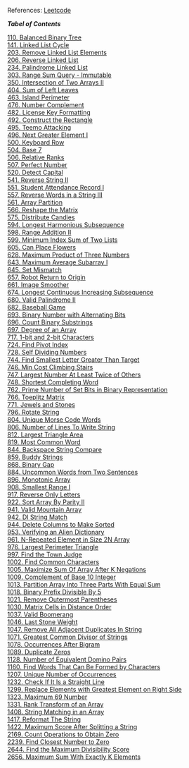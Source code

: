 References: [Leetcode](https://leetcode.com/)

***_Tabel of Contents_***

[110. Balanced Binary Tree](./leetcode_/110.%20Balanced%20Binary%20Tree.ipynb)<br>
[141. Linked List Cycle](./leetcode_/141.%20Linked%20List%20Cycle.ipynb)<br>
[203. Remove Linked List Elements](./leetcode_/203.%20Remove%20Linked%20List%20Elements.ipynb)<br>
[206. Reverse Linked List](./leetcode_/206.%20Reverse%20Linked%20List.ipynb)<br>
[234. Palindrome Linked List](./leetcode_/234.%20Palindrome%20Linked%20List.ipynb)<br>
[303. Range Sum Query - Immutable](./leetcode_/303.%20Range%20Sum%20Query%20-%20Immutable.ipynb)<br>
[350. Intersection of Two Arrays II](./leetcode_/350.%20Intersection%20of%20Two%20Arrays%20II.ipynb)<br>
[404. Sum of Left Leaves](./leetcode_/404.%20Sum%20of%20Left%20Leaves.ipynb)<br>
[463. Island Perimeter](./leetcode_/463.%20Island%20Perimeter.ipynb)<br>
[476. Number Complement](./leetcode_/476.%20Number%20Complement.ipynb)<br>
[482. License Key Formatting](./leetcode_/482.%20License%20Key%20Formatting.ipynb)<br>
[492. Construct the Rectangle](./leetcode_/492.%20Construct%20the%20Rectangle.ipynb)<br>
[495. Teemo Attacking](./leetcode_/495.%20Teemo%20Attacking.ipynb)<br>
[496. Next Greater Element I](./leetcode_/496.%20Next%20Greater%20Element%20I.ipynb)<br>
[500. Keyboard Row](./leetcode_/500.%20Keyboard%20Row.ipynb)<br>
[504. Base 7](./leetcode_/504.%20Base%207.ipynb)<br>
[506. Relative Ranks](./leetcode_/506.%20Relative%20Ranks.ipynb)<br>
[507. Perfect Number](./leetcode_/507.%20Perfect%20Number.ipynb)<br>
[520. Detect Capital](./leetcode_/520.%20Detect%20Capital.ipynb)<br>
[541. Reverse String II](./leetcode_/541.%20Reverse%20String%20II.ipynb)<br>
[551. Student Attendance Record I](./leetcode_/551.%20Student%20Attendance%20Record%20I.ipynb)<br>
[557. Reverse Words in a String III](./leetcode_/557.%20Reverse%20Words%20in%20a%20String%20III.ipynb)<br>
[561. Array Partition](./leetcode_/561.%20Array%20Partition.ipynb)<br>
[566. Reshape the Matrix](./leetcode_/566.%20Reshape%20the%20Matrix.ipynb)<br>
[575. Distribute Candies](./leetcode_/575.%20Distribute%20Candies.ipynb)<br>
[594. Longest Harmonious Subsequence](./leetcode_/594.%20Longest%20Harmonious%20Subsequence.ipynb)<br>
[598. Range Addition II](./leetcode_/598.%20Range%20Addition%20II.ipynb)<br>
[599. Minimum Index Sum of Two Lists](./leetcode_/599.%20Minimum%20Index%20Sum%20of%20Two%20Lists.ipynb)<br>
[605. Can Place Flowers](./leetcode_/605.%20Can%20Place%20Flowers.ipynb)<br>
[628. Maximum Product of Three Numbers](./leetcode_/628.%20Maximum%20Product%20of%20Three%20Numbers.ipynb)<br>
[643. Maximum Average Subarray I](./leetcode_/643.%20Maximum%20Average%20Subarray%20I.ipynb)<br>
[645. Set Mismatch](./leetcode_/645.%20Set%20Mismatch.ipynb)<br>
[657. Robot Return to Origin](./leetcode_/657.%20Robot%20Return%20to%20Origin.ipynb)<br>
[661. Image Smoother](./leetcode_/661.%20Image%20Smoother.ipynb)<br>
[674. Longest Continuous Increasing Subsequence](./leetcode_/674.%20Longest%20Continuous%20Increasing%20Subsequence.ipynb)<br>
[680. Valid Palindrome II](./leetcode_/680.%20Valid%20Palindrome%20II.ipynb)<br>
[682. Baseball Game](./leetcode_/682.%20Baseball%20Game.ipynb)<br>
[693. Binary Number with Alternating Bits](./leetcode_/693.%20Binary%20Number%20with%20Alternating%20Bits.ipynb)<br>
[696. Count Binary Substrings](./leetcode_/696.%20Count%20Binary%20Substrings.ipynb)<br>
[697. Degree of an Array](./leetcode_/697.%20Degree%20of%20an%20Array.ipynb)<br>
[717. 1-bit and 2-bit Characters](./leetcode_/717.%201-bit%20and%202-bit%20Characters.ipynb)<br>
[724. Find Pivot Index](./leetcode_/724.%20Find%20Pivot%20Index.ipynb)<br>
[728. Self Dividing Numbers](./leetcode_/728.%20Self%20Dividing%20Numbers.ipynb)<br>
[744. Find Smallest Letter Greater Than Target](./leetcode_/744.%20Find%20Smallest%20Letter%20Greater%20Than%20Target.ipynb)<br>
[746. Min Cost Climbing Stairs](./leetcode_/746.%20Min%20Cost%20Climbing%20Stairs.ipynb)<br>
[747. Largest Number At Least Twice of Others](./leetcode_/747.%20Largest%20Number%20At%20Least%20Twice%20of%20Others.ipynb)<br>
[748. Shortest Completing Word](./leetcode_/748.%20Shortest%20Completing%20Word.ipynb)<br>
[762. Prime Number of Set Bits in Binary Representation](./leetcode_/762.%20Prime%20Number%20of%20Set%20Bits%20in%20Binary%20Representation.ipynb)<br>
[766. Toeplitz Matrix](./leetcode_/766.%20Toeplitz%20Matrix.ipynb)<br>
[771. Jewels and Stones](./leetcode_/771.%20Jewels%20and%20Stones.ipynb)<br>
[796. Rotate String](./leetcode_/796.%20Rotate%20String.ipynb)<br>
[804. Unique Morse Code Words](./leetcode_/804.%20Unique%20Morse%20Code%20Words.ipynb)<br>
[806. Number of Lines To Write String](./leetcode_/806.%20Number%20of%20Lines%20To%20Write%20String.ipynb)<br>
[812. Largest Triangle Area](./leetcode_/812.%20Largest%20Triangle%20Area.ipynb)<br>
[819. Most Common Word](./leetcode_/819.%20Most%20Common%20Word.ipynb)<br>
[844. Backspace String Compare](./leetcode_/844.%20Backspace%20String%20Compare.ipynb)<br>
[859. Buddy Strings](./leetcode_/859.%20Buddy%20Strings.ipynb)<br>
[868. Binary Gap](./leetcode_/868.%20Binary%20Gap.ipynb)<br>
[884. Uncommon Words from Two Sentences](./leetcode_/884.%20Uncommon%20Words%20from%20Two%20Sentences.ipynb)<br>
[896. Monotonic Array](./leetcode_/896.%20Monotonic%20Array.ipynb)<br>
[908. Smallest Range I](./leetcode_/908.%20Smallest%20Range%20I.ipynb)<br>
[917. Reverse Only Letters](./leetcode_/917.%20Reverse%20Only%20Letters.ipynb)<br>
[922. Sort Array By Parity II](./leetcode_/922.%20Sort%20Array%20By%20Parity%20II.ipynb)<br>
[941. Valid Mountain Array](./leetcode_/941.%20Valid%20Mountain%20Array.ipynb)<br>
[942. DI String Match](./leetcode_/942.%20DI%20String%20Match.ipynb)<br>
[944. Delete Columns to Make Sorted](./leetcode_/944.%20Delete%20Columns%20to%20Make%20Sorted.ipynb)<br>
[953. Verifying an Alien Dictionary](./leetcode_/953.%20Verifying%20an%20Alien%20Dictionary.ipynb)<br>
[961. N-Repeated Element in Size 2N Array](./leetcode_/961.%20N-Repeated%20Element%20in%20Size%202N%20Array.ipynb)<br>
[976. Largest Perimeter Triangle](./leetcode_/976.%20Largest%20Perimeter%20Triangle.ipynb)<br>
[997. Find the Town Judge](./leetcode_/997.%20Find%20the%20Town%20Judge.ipynb)<br>
[1002. Find Common Characters](./leetcode_/1002.%20Find%20Common%20Characters.ipynb)<br>
[1005. Maximize Sum Of Array After K Negations](./leetcode_/1005.%20Maximize%20Sum%20Of%20Array%20After%20K%20Negations.ipynb)<br>
[1009. Complement of Base 10 Integer](./leetcode_/1009.%20Complement%20of%20Base%2010%20Integer.ipynb)<br>
[1013. Partition Array Into Three Parts With Equal Sum](./leetcode_/1013.%20Partition%20Array%20Into%20Three%20Parts%20With%20Equal%20Sum.ipynb)<br>
[1018. Binary Prefix Divisible By 5](./leetcode_/1018.%20Binary%20Prefix%20Divisible%20By%205.ipynb)<br>
[1021. Remove Outermost Parentheses](./leetcode_/1021.%20Remove%20Outermost%20Parentheses.ipynb)<br>
[1030. Matrix Cells in Distance Order](./leetcode_/1030.%20Matrix%20Cells%20in%20Distance%20Order.ipynb)<br>
[1037. Valid Boomerang](./leetcode_/1037.%20Valid%20Boomerang.ipynb)<br>
[1046. Last Stone Weight](./leetcode_/1046.%20Last%20Stone%20Weight.ipynb)<br>
[1047. Remove All Adjacent Duplicates In String](./leetcode_/1047.%20Remove%20All%20Adjacent%20Duplicates%20In%20String.ipynb)<br>
[1071. Greatest Common Divisor of Strings](./leetcode_/1071.%20Greatest%20Common%20Divisor%20of%20Strings.ipynb)<br>
[1078. Occurrences After Bigram](./leetcode_/1078.%20Occurrences%20After%20Bigram.ipynb)<br>
[1089. Duplicate Zeros](./leetcode_/1089.%20Duplicate%20Zeros.ipynb)<br>
[1128. Number of Equivalent Domino Pairs](./leetcode_/1128.%20Number%20of%20Equivalent%20Domino%20Pairs.ipynb)<br>
[1160. Find Words That Can Be Formed by Characters](./leetcode_/1160.%20Find%20Words%20That%20Can%20Be%20Formed%20by%20Characters.ipynb)<br>
[1207. Unique Number of Occurrences](./leetcode_/1207.%20Unique%20Number%20of%20Occurrences.ipynb)<br>
[1232. Check If It Is a Straight Line](./leetcode_/1232.%20Check%20If%20It%20Is%20a%20Straight%20Line.ipynb)<br>
[1299. Replace Elements with Greatest Element on Right Side](./leetcode_/1299.%20Replace%20Elements%20with%20Greatest%20Element%20on%20Right%20Side.ipynb)<br>
[1323. Maximum 69 Number](./leetcode_/1323.%20Maximum%2069%20Number.ipynb)<br>
[1331. Rank Transform of an Array](./leetcode_/1331.%20Rank%20Transform%20of%20an%20Array.ipynb)<br>
[1408. String Matching in an Array](./leetcode_/1408.%20String%20Matching%20in%20an%20Array.ipynb)<br>
[1417. Reformat The String](./leetcode_/1417.%20Reformat%20The%20String.ipynb)<br>
[1422. Maximum Score After Splitting a String](./leetcode_/1422.%20Maximum%20Score%20After%20Splitting%20a%20String.ipynb)<br>
[2169. Count Operations to Obtain Zero](./leetcode_/2169.%20Count%20Operations%20to%20Obtain%20Zero.ipynb)<br>
[2239. Find Closest Number to Zero](./leetcode_/2239.%20Find%20Closest%20Number%20to%20Zero.ipynb)<br>
[2644. Find the Maximum Divisibility Score](./leetcode_/2644.%20Find%20the%20Maximum%20Divisibility%20Score.ipynb)<br>
[2656. Maximum Sum With Exactly K Elements](./leetcode_/2656.%20Maximum%20Sum%20With%20Exactly%20K%20Elements.ipynb)<br>
